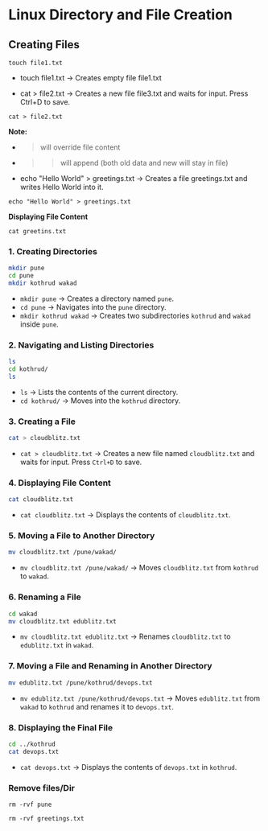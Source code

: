 # Linux Directory and File Creation


## Creating Files
````
touch file1.txt 
````
- touch file1.txt  → Creates empty file file1.txt 


- cat > file2.txt → Creates a new file file3.txt and waits for input. Press Ctrl+D to save.
````
cat > file2.txt
````
**Note:**
-  > will override file content
- >> will append (both old data and new will stay in file)

- echo "Hello World" > greetings.txt → Creates a file greetings.txt and writes Hello World into it.
````
echo "Hello World" > greetings.txt
````

**Displaying File Content**
````
cat greetins.txt
````

### 1. Creating Directories
```sh
mkdir pune
cd pune
mkdir kothrud wakad
```
- `mkdir pune` → Creates a directory named `pune`.
- `cd pune` → Navigates into the `pune` directory.
- `mkdir kothrud wakad` → Creates two subdirectories `kothrud` and `wakad` inside `pune`.

### 2. Navigating and Listing Directories
```sh
ls
cd kothrud/
ls
```
- `ls` → Lists the contents of the current directory.
- `cd kothrud/` → Moves into the `kothrud` directory.

### 3. Creating a File
```sh
cat > cloudblitz.txt
```
- `cat > cloudblitz.txt` → Creates a new file named `cloudblitz.txt` and waits for input. Press `Ctrl+D` to save.

### 4. Displaying File Content
```sh
cat cloudblitz.txt
```
- `cat cloudblitz.txt` → Displays the contents of `cloudblitz.txt`.

### 5. Moving a File to Another Directory
```sh
mv cloudblitz.txt /pune/wakad/
```
- `mv cloudblitz.txt /pune/wakad/` → Moves `cloudblitz.txt` from `kothrud` to `wakad`.

### 6. Renaming a File
```sh
cd wakad
mv cloudblitz.txt edublitz.txt
```
- `mv cloudblitz.txt edublitz.txt` → Renames `cloudblitz.txt` to `edublitz.txt` in `wakad`.

### 7. Moving a File and Renaming in Another Directory
```sh
mv edublitz.txt /pune/kothrud/devops.txt
```
- `mv edublitz.txt /pune/kothrud/devops.txt` → Moves `edublitz.txt` from `wakad` to `kothrud` and renames it to `devops.txt`.

### 8. Displaying the Final File
```sh
cd ../kothrud
cat devops.txt
```
- `cat devops.txt` → Displays the contents of `devops.txt` in `kothrud`.

### Remove files/Dir

````
rm -rvf pune
````
````
rm -rvf greetings.txt
````


